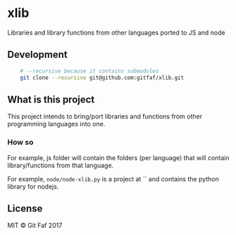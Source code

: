 # xlib

Libraries and library functions from other languages ported to JS and node

## Development

```bash
    # --recursive because it contains submodules
    git clone --recursive git@github.com:gitfaf/xlib.git

```

## What is this project

This project intends to bring/port libraries and functions from other programming languages into one.

### How so

For example, js folder will contain the folders (per language) that will contain library/functions from that language.

For example, `node/node-xlib.py` is a project at `` and contains the python library for nodejs.

## License

MIT &copy; Git Faf 2017
